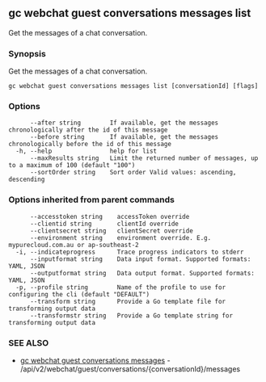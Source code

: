 ## gc webchat guest conversations messages list

Get the messages of a chat conversation.

### Synopsis

Get the messages of a chat conversation.

```
gc webchat guest conversations messages list [conversationId] [flags]
```

### Options

```
      --after string        If available, get the messages chronologically after the id of this message
      --before string       If available, get the messages chronologically before the id of this message
  -h, --help                help for list
      --maxResults string   Limit the returned number of messages, up to a maximum of 100 (default "100")
      --sortOrder string    Sort order Valid values: ascending, descending
```

### Options inherited from parent commands

```
      --accesstoken string    accessToken override
      --clientid string       clientId override
      --clientsecret string   clientSecret override
      --environment string    environment override. E.g. mypurecloud.com.au or ap-southeast-2
  -i, --indicateprogress      Trace progress indicators to stderr
      --inputformat string    Data input format. Supported formats: YAML, JSON
      --outputformat string   Data output format. Supported formats: YAML, JSON
  -p, --profile string        Name of the profile to use for configuring the cli (default "DEFAULT")
      --transform string      Provide a Go template file for transforming output data
      --transformstr string   Provide a Go template string for transforming output data
```

### SEE ALSO

* [gc webchat guest conversations messages](gc_webchat_guest_conversations_messages.html)	 - /api/v2/webchat/guest/conversations/{conversationId}/messages


